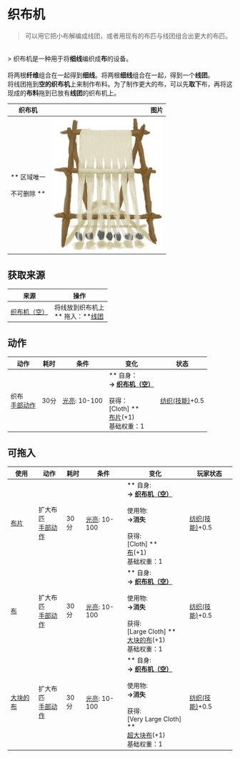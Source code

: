 # 织布机  
> 可以用它把小布解编成线团，或者用现有的布匹与线团组合出更大的布匹。  
<br>  
> 织布机是一种用于将<b>细线</b>编织成<b>布</b>的设备。<br><br>将两根<b>纤维</b>组合在一起得到<b>细线</b>。将两根<b>细线</b>组合在一起，得到一个<b>线团</b>。<br>将线团拖到<b>空的织布机</b>上来制作布料。为了制作更大的布，可以先<b>取下</b>布，再将这现成的<b>布料</b>拖到已放有<b>线团</b>的织布机上。  
  
  织布机  |   图片   
 ----  |  ----:   
 ** 区域唯一 **<br><br>** 不可删除 **  |  <img decoding="async" src="Sprite/LoomCloth.png" href="a.md" style="max-width:300px;max-height:300px;">   
  
## 获取来源  
来源  |  操作  
----  |  ----  
[织布机（空）](LoomEmpty.md)  |  将线放到织布机上<br>** 拖入：**[线团](YarnFiber.md)  
## 动作  
动作  |  耗时  |  条件  |  变化  |  状态  
----  |  ----  |  ----  |  ----  |  ----  
织布<br>[手部动作](HandAction.md)  |  30分  |  [光亮](Light.md): 10-100  |  ** 自身：**<br>→ [织布机（空）](LoomEmpty.md)<br><br>** 获得： **<br>** [Cloth] **<br>  [布片](ClothSmall.md)(+1)<br>基础权重：1  |  [纺织(技能)](Skill_Tailoring.md)+0.5  
## 可拖入  
使用  |  动作  |  耗时  |  条件  |  变化  |  玩家状态  
----  |  ----  |  ----  |  ----  |  ----  |  ----  
[布片](ClothSmall.md)  |  扩大布匹<br>[手部动作](HandAction.md)  |  30分  |  [光亮](Light.md): 10-100  |  ** 自身: **<br>→ [织布机（空）](LoomEmpty.md)<br><br>** 使用物: **<br>→消失<br><br>** 获得: **<br>** [Cloth] **<br>  [布](Cloth.md)(+1)<br>基础权重：1  |  [纺织(技能)](Skill_Tailoring.md)+0.5  
[布](Cloth.md)  |  扩大布匹<br>[手部动作](HandAction.md)  |  30分  |  [光亮](Light.md): 10-100  |  ** 自身: **<br>→ [织布机（空）](LoomEmpty.md)<br><br>** 使用物: **<br>→消失<br><br>** 获得: **<br>** [Large Cloth] **<br>  [大块的布](ClothLarge.md)(+1)<br>基础权重：1  |  [纺织(技能)](Skill_Tailoring.md)+0.5  
[大块的布](ClothLarge.md)  |  扩大布匹<br>[手部动作](HandAction.md)  |  30分  |  [光亮](Light.md): 10-100  |  ** 自身: **<br>→ [织布机（空）](LoomEmpty.md)<br><br>** 使用物: **<br>→消失<br><br>** 获得: **<br>** [Very Large Cloth] **<br>  [超大块布](ClothVeryLarge.md)(+1)<br>基础权重：1  |  [纺织(技能)](Skill_Tailoring.md)+0.5  


<script>document.title="织布机 - 卡牌生存百科 Card Survival Wiki";</script>